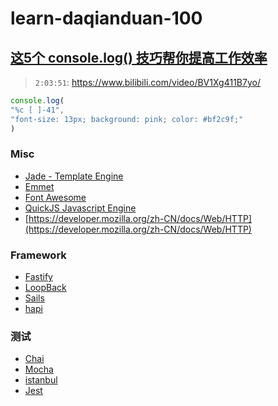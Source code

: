 # learn-daqianduan-100

## [这5个 console.log() 技巧帮你提高工作效率](https://juejin.cn/post/6844904101893898247)

> `2:03:51`: <https://www.bilibili.com/video/BV1Xg411B7yo/>

```javascript
console.log(
"%c [ ]-41",
"font-size: 13px; background: pink; color: #bf2c9f;"
)
```

### Misc

* [Jade - Template Engine](https://jade-lang.com/)
* [Emmet](https://emmet.io/)
* [Font Awesome](https://fontawesome.com/)
* [QuickJS Javascript Engine](https://bellard.org/quickjs/)
* [https://developer.mozilla.org/zh-CN/docs/Web/HTTP](https://developer.mozilla.org/zh-CN/docs/Web/HTTP)

### Framework

* [Fastify](https://www.fastify.cn/)
* [LoopBack](https://loopback.io/)
* [Sails](https://sailsjs.com/)
* [hapi](https://hapijs.com/)

### 测试

* [Chai](https://www.chaijs.com/)
* [Mocha](https://mochajs.org/)
* [istanbul](https://github.com/gotwarlost/istanbul)
* [Jest](https://jestjs.io/)